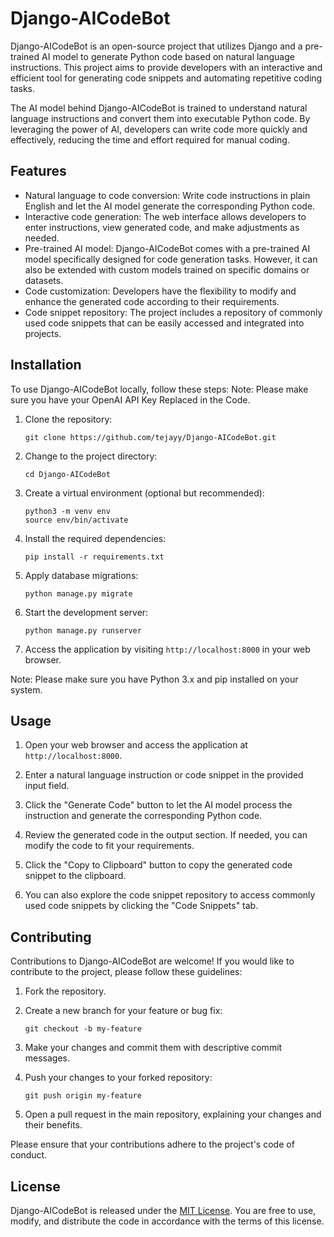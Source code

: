 # Django-AICodeBot

Django-AICodeBot is an open-source project that utilizes Django and a pre-trained AI model to generate Python code based on natural language instructions. This project aims to provide developers with an interactive and efficient tool for generating code snippets and automating repetitive coding tasks.

The AI model behind Django-AICodeBot is trained to understand natural language instructions and convert them into executable Python code. By leveraging the power of AI, developers can write code more quickly and effectively, reducing the time and effort required for manual coding.

## Features

- Natural language to code conversion: Write code instructions in plain English and let the AI model generate the corresponding Python code.
- Interactive code generation: The web interface allows developers to enter instructions, view generated code, and make adjustments as needed.
- Pre-trained AI model: Django-AICodeBot comes with a pre-trained AI model specifically designed for code generation tasks. However, it can also be extended with custom models trained on specific domains or datasets.
- Code customization: Developers have the flexibility to modify and enhance the generated code according to their requirements.
- Code snippet repository: The project includes a repository of commonly used code snippets that can be easily accessed and integrated into projects.

## Installation

To use Django-AICodeBot locally, follow these steps:
Note: Please make sure you have your OpenAI API Key Replaced in the Code.

1. Clone the repository:

   ```shell
   git clone https://github.com/tejayy/Django-AICodeBot.git
   ```

2. Change to the project directory:

   ```shell
   cd Django-AICodeBot
   ```

3. Create a virtual environment (optional but recommended):

   ```shell
   python3 -m venv env
   source env/bin/activate
   ```

4. Install the required dependencies:

   ```shell
   pip install -r requirements.txt
   ```

5. Apply database migrations:

   ```shell
   python manage.py migrate
   ```

6. Start the development server:

   ```shell
   python manage.py runserver
   ```

7. Access the application by visiting `http://localhost:8000` in your web browser.

Note: Please make sure you have Python 3.x and pip installed on your system.

## Usage

1. Open your web browser and access the application at `http://localhost:8000`.

2. Enter a natural language instruction or code snippet in the provided input field.

3. Click the "Generate Code" button to let the AI model process the instruction and generate the corresponding Python code.

4. Review the generated code in the output section. If needed, you can modify the code to fit your requirements.

5. Click the "Copy to Clipboard" button to copy the generated code snippet to the clipboard.

6. You can also explore the code snippet repository to access commonly used code snippets by clicking the "Code Snippets" tab.

## Contributing

Contributions to Django-AICodeBot are welcome! If you would like to contribute to the project, please follow these guidelines:

1. Fork the repository.

2. Create a new branch for your feature or bug fix:

   ```shell
   git checkout -b my-feature
   ```

3. Make your changes and commit them with descriptive commit messages.

4. Push your changes to your forked repository:

   ```shell
   git push origin my-feature
   ```

5. Open a pull request in the main repository, explaining your changes and their benefits.

Please ensure that your contributions adhere to the project's code of conduct.

## License

Django-AICodeBot is released under the [MIT License](https://opensource.org/licenses/MIT). You are free to use, modify, and distribute the code in accordance with the terms of this license.
